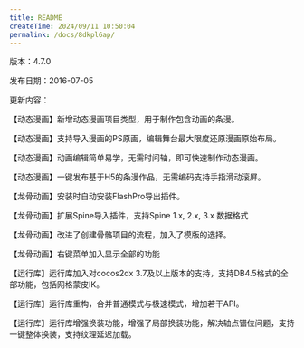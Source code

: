 ```yaml
---
title: README
createTime: 2024/09/11 10:50:04
permalink: /docs/8dkpl6ap/
---
```

版本：4.7.0

发布日期：2016-07-05

更新内容：

【动态漫画】新增动态漫画项目类型，用于制作包含动画的条漫。

【动态漫画】支持导入漫画的PS原画，编辑舞台最大限度还原漫画原始布局。

【动态漫画】动画编辑简单易学，无需时间轴，即可快速制作动态漫画。

【动态漫画】一键发布基于H5的条漫作品，无需编码支持手指滑动滚屏。

【龙骨动画】安装时自动安装FlashPro导出插件。

【龙骨动画】扩展Spine导入插件，支持Spine 1.x, 2.x, 3.x 数据格式

【龙骨动画】改进了创建骨骼项目的流程，加入了模版的选择。

【龙骨动画】右键菜单加入显示全部的功能

【运行库】运行库加入对cocos2dx 3.7及以上版本的支持，支持DB4.5格式的全部功能，包括网格蒙皮IK。

【运行库】运行库重构，合并普通模式与极速模式，增加若干API。

【运行库】运行库增强换装功能，增强了局部换装功能，解决轴点错位问题，支持一键整体换装，支持纹理延迟加载。
